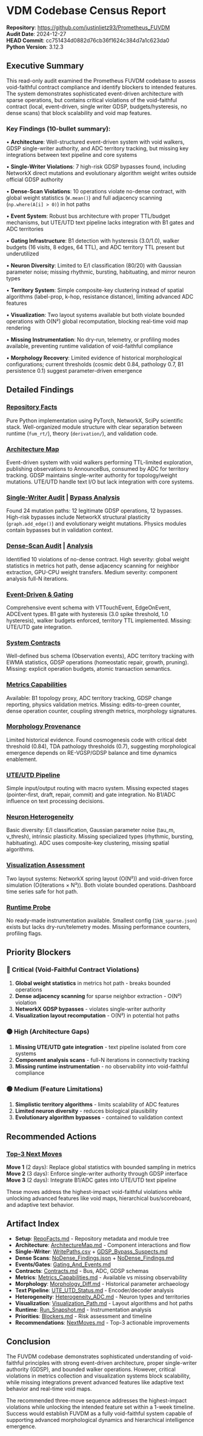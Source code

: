 # VDM Codebase Census Report

**Repository**: https://github.com/justinlietz93/Prometheus_FUVDM  
**Audit Date**: 2024-12-27  
**HEAD Commit**: cc751434d0882d76cb36f1624c384d7a1c623da0  
**Python Version**: 3.12.3

## Executive Summary

This read-only audit examined the Prometheus FUVDM codebase to assess void-faithful contract compliance and identify blockers to intended features. The system demonstrates sophisticated event-driven architecture with sparse operations, but contains critical violations of the void-faithful contract (local, event-driven, single writer GDSP, budgets/hysteresis, no dense scans) that block scalability and void map features.

### Key Findings (10-bullet summary):

• **Architecture**: Well-structured event-driven system with void walkers, GDSP single-writer authority, and ADC territory tracking, but missing key integrations between text pipeline and core systems

• **Single-Writer Violations**: 7 high-risk GDSP bypasses found, including NetworkX direct mutations and evolutionary algorithm weight writes outside official GDSP authority

• **Dense-Scan Violations**: 10 operations violate no-dense contract, with global weight statistics (`W.mean()`) and full adjacency scanning (`np.where(A[i] > 0)`) in hot paths

• **Event System**: Robust bus architecture with proper TTL/budget mechanisms, but UTE/UTD text pipeline lacks integration with B1 gates and ADC territories  

• **Gating Infrastructure**: B1 detection with hysteresis (3.0/1.0), walker budgets (16 visits, 8 edges, 64 TTL), and ADC territory TTL present but underutilized

• **Neuron Diversity**: Limited to E/I classification (80/20) with Gaussian parameter noise; missing rhythmic, bursting, habituating, and mirror neuron types

• **Territory System**: Simple composite-key clustering instead of spatial algorithms (label-prop, k-hop, resistance distance), limiting advanced ADC features

• **Visualization**: Two layout systems available but both violate bounded operations with O(N²) global recomputation, blocking real-time void map rendering

• **Missing Instrumentation**: No dry-run, telemetry, or profiling modes available, preventing runtime validation of void-faithful compliance

• **Morphology Recovery**: Limited evidence of historical morphological configurations; current thresholds (cosmic debt 0.84, pathology 0.7, B1 persistence 0.1) suggest parameter-driven emergence

## Detailed Findings

### [Repository Facts](RepoFacts.md)
Pure Python implementation using PyTorch, NetworkX, SciPy scientific stack. Well-organized module structure with clear separation between runtime (`fum_rt/`), theory (`derivation/`), and validation code.

### [Architecture Map](ArchitectureMap.md)  
Event-driven system with void walkers performing TTL-limited exploration, publishing observations to AnnounceBus, consumed by ADC for territory tracking. GDSP maintains single-writer authority for topology/weight mutations. UTE/UTD handle text I/O but lack integration with core systems.

### [Single-Writer Audit](WritePaths.csv) | [Bypass Analysis](GDSP_Bypass_Suspects.md)
Found 24 mutation paths: 12 legitimate GDSP operations, 12 bypasses. High-risk bypasses include NetworkX structural plasticity (`graph.add_edge()`) and evolutionary weight mutations. Physics modules contain bypasses but in validation context.

### [Dense-Scan Audit](NoDense_Findings.json) | [Analysis](NoDense_Findings.md)
Identified 10 violations of no-dense contract. High severity: global weight statistics in metrics hot path, dense adjacency scanning for neighbor extraction, GPU-CPU weight transfers. Medium severity: component analysis full-N iterations.

### [Event-Driven & Gating](Gating_And_Events.md)
Comprehensive event schema with VTTouchEvent, EdgeOnEvent, ADCEvent types. B1 gate with hysteresis (3.0 spike threshold, 1.0 hysteresis), walker budgets enforced, territory TTL implemented. Missing: UTE/UTD gate integration.

### [System Contracts](Contracts.md)
Well-defined bus schema (Observation events), ADC territory tracking with EWMA statistics, GDSP operations (homeostatic repair, growth, pruning). Missing: explicit operation budgets, atomic transaction semantics.

### [Metrics Capabilities](Metrics_Capabilities.md)
Available: B1 topology proxy, ADC territory tracking, GDSP change reporting, physics validation metrics. Missing: edits-to-green counter, dense operation counter, coupling strength metrics, morphology signatures.

### [Morphology Provenance](Morphology_Diff.md)
Limited historical evidence. Found cosmogenesis code with critical debt threshold (0.84), TDA pathology thresholds (0.7), suggesting morphological emergence depends on RE-VGSP/GDSP balance and time dynamics enablement.

### [UTE/UTD Pipeline](UTE_UTD_Status.md)
Simple input/output routing with macro system. Missing expected stages (pointer-first, draft, repair, commit) and gate integration. No B1/ADC influence on text processing decisions.

### [Neuron Heterogeneity](Heterogeneity_ADC.md)
Basic diversity: E/I classification, Gaussian parameter noise (tau_m, v_thresh), intrinsic plasticity. Missing specialized types (rhythmic, bursting, habituating). ADC uses composite-key clustering, missing spatial algorithms.

### [Visualization Assessment](Visualization_Path.md)
Two layout systems: NetworkX spring layout (O(N²)) and void-driven force simulation (O(iterations × N²)). Both violate bounded operations. Dashboard time series safe for hot path.

### [Runtime Probe](Run_Snapshot.md)
No ready-made instrumentation available. Smallest config (`1kN_sparse.json`) exists but lacks dry-run/telemetry modes. Missing performance counters, profiling flags.

## Priority Blockers

### 🔴 Critical (Void-Faithful Contract Violations)
1. **Global weight statistics** in metrics hot path - breaks bounded operations
2. **Dense adjacency scanning** for sparse neighbor extraction - O(N²) violation  
3. **NetworkX GDSP bypasses** - violates single-writer authority
4. **Visualization layout recomputation** - O(N²) in potential hot paths

### 🟡 High (Architecture Gaps)
1. **Missing UTE/UTD gate integration** - text pipeline isolated from core systems
2. **Component analysis scans** - full-N iterations in connectivity tracking
3. **Missing runtime instrumentation** - no observability into void-faithful compliance

### 🟢 Medium (Feature Limitations)  
1. **Simplistic territory algorithms** - limits scalability of ADC features
2. **Limited neuron diversity** - reduces biological plausibility
3. **Evolutionary algorithm bypasses** - contained to validation context

## Recommended Actions

### [Top-3 Next Moves](NextMoves.md)

**Move 1** (2 days): Replace global statistics with bounded sampling in metrics
**Move 2** (3 days): Enforce single-writer authority through GDSP interface  
**Move 3** (2 days): Integrate B1/ADC gates into UTE/UTD text pipeline

These moves address the highest-impact void-faithful violations while unlocking advanced features like void maps, hierarchical bus/scoreboard, and adaptive text behavior.

## Artifact Index

- **Setup**: [RepoFacts.md](RepoFacts.md) - Repository metadata and module tree
- **Architecture**: [ArchitectureMap.md](ArchitectureMap.md) - Component interactions and flow
- **Single-Writer**: [WritePaths.csv](WritePaths.csv) + [GDSP_Bypass_Suspects.md](GDSP_Bypass_Suspects.md)
- **Dense Scans**: [NoDense_Findings.json](NoDense_Findings.json) + [NoDense_Findings.md](NoDense_Findings.md)  
- **Events/Gates**: [Gating_And_Events.md](Gating_And_Events.md)
- **Contracts**: [Contracts.md](Contracts.md) - Bus, ADC, GDSP schemas
- **Metrics**: [Metrics_Capabilities.md](Metrics_Capabilities.md) - Available vs missing observability
- **Morphology**: [Morphology_Diff.md](Morphology_Diff.md) - Historical parameter archaeology  
- **Text Pipeline**: [UTE_UTD_Status.md](UTE_UTD_Status.md) - Encoder/decoder analysis
- **Heterogeneity**: [Heterogeneity_ADC.md](Heterogeneity_ADC.md) - Neuron types and territories
- **Visualization**: [Visualization_Path.md](Visualization_Path.md) - Layout algorithms and hot paths
- **Runtime**: [Run_Snapshot.md](Run_Snapshot.md) - Instrumentation analysis
- **Priorities**: [Blockers.md](Blockers.md) - Risk assessment and timeline
- **Recommendations**: [NextMoves.md](NextMoves.md) - Top-3 actionable improvements

## Conclusion

The FUVDM codebase demonstrates sophisticated understanding of void-faithful principles with strong event-driven architecture, proper single-writer authority (GDSP), and bounded walker operations. However, critical violations in metrics collection and visualization systems block scalability, while missing integrations prevent advanced features like adaptive text behavior and real-time void maps.

The recommended three-move sequence addresses the highest-impact violations while unlocking the intended feature set within a 1-week timeline. Success would establish FUVDM as a fully void-faithful system capable of supporting advanced morphological dynamics and hierarchical intelligence emergence.